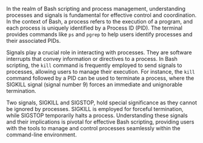 In the realm of Bash scripting and process management, understanding processes and signals is fundamental for effective control and coordination. In the context of Bash, a process refers to the execution of a program, and each process is uniquely identified by a Process ID (PID). The terminal provides commands like `ps` and `pgrep` to help users identify processes and their associated PIDs.

Signals play a crucial role in interacting with processes. They are software interrupts that convey information or directives to a process. In Bash scripting, the `kill` command is frequently employed to send signals to processes, allowing users to manage their execution. For instance, the `kill` command followed by a PID can be used to terminate a process, where the SIGKILL signal (signal number 9) forces an immediate and unignorable termination.

Two signals, SIGKILL and SIGSTOP, hold special significance as they cannot be ignored by processes. SIGKILL is employed for forceful termination, while SIGSTOP temporarily halts a process. Understanding these signals and their implications is pivotal for effective Bash scripting, providing users with the tools to manage and control processes seamlessly within the command-line environment.
